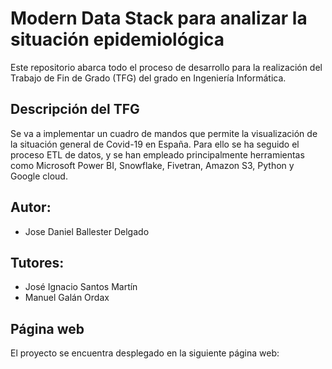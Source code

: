 # Modern Data Stack para analizar la situación epidemiológica
Este repositorio abarca todo el proceso de desarrollo para la realización del Trabajo de Fin de Grado (TFG) del grado en Ingeniería Informática.

## Descripción del TFG
Se va a implementar un cuadro de mandos que permite la visualización de la situación general de Covid-19 en España. Para ello se ha seguido el proceso ETL de datos, y se han empleado principalmente herramientas como Microsoft Power BI, Snowflake, Fivetran, Amazon S3, Python y Google cloud.

## Autor: 
- Jose Daniel Ballester Delgado

## Tutores:
- José Ignacio Santos Martín
- Manuel Galán Ordax

## Página web
El proyecto se encuentra desplegado en la siguiente página web: 
